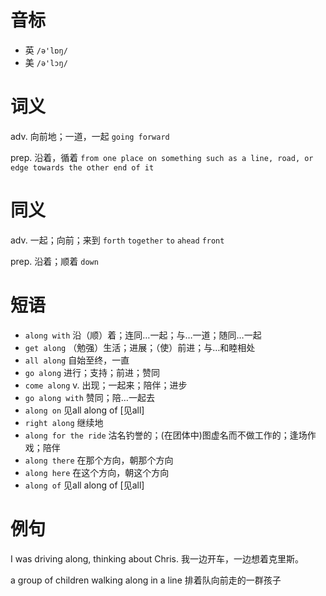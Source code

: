 # 音标

- 英 `/ə'lɒŋ/`
- 美 `/ə'lɔŋ/`

# 词义

adv. 向前地；一道，一起
`going forward`

prep. 沿着，循着
`from one place on something such as a line, road, or edge towards the other end of it`

# 同义

adv. 一起；向前；来到
`forth` `together` `to` `ahead` `front`

prep. 沿着；顺着
`down`

# 短语

- `along with` 沿（顺）着；连同…一起；与…一道；随同…一起
- `get along` （勉强）生活；进展；（使）前进；与…和睦相处
- `all along` 自始至终，一直
- `go along` 进行；支持；前进；赞同
- `come along` v. 出现；一起来；陪伴；进步
- `go along with` 赞同；陪…一起去
- `along on` 见all along of [见all]
- `right along` 继续地
- `along for the ride` 沽名钓誉的；(在团体中)图虚名而不做工作的；逢场作戏；陪伴
- `along there` 在那个方向，朝那个方向
- `along here` 在这个方向，朝这个方向
- `along of` 见all along of [见all]

# 例句

I was driving along, thinking about Chris.
我一边开车，一边想着克里斯。

a group of children walking along in a line
排着队向前走的一群孩子


